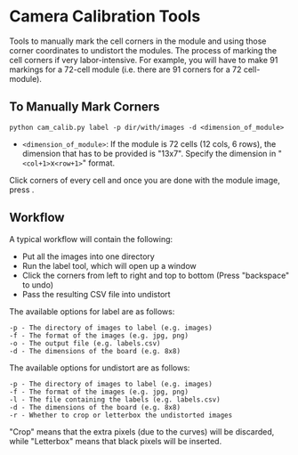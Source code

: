 # Camera Calibration Tools

Tools to manually mark the cell corners in the module and using those corner coordinates to undistort the modules.
The process of marking the cell corners if very labor-intensive. For example, you will have to make 91 markings for a 
72-cell module (i.e. there are 91 corners for a 72 cell-module).


## To Manually Mark Corners

`python cam_calib.py label -p dir/with/images -d <dimension_of_module>`

* `<dimension_of_module>`: If the module is 72 cells (12 cols, 6 rows), the dimension that has to be provided is "13x7".
Specify the dimension in "`<col+1>`x`<row+1>`" format.

Click corners of every cell and once you are done with the module image, press <Spacebar>.

## Workflow

A typical workflow will contain the following:

  * Put all the images into one directory 
  * Run the label tool, which will open up a window 
  * Click the corners from left to right and top to bottom (Press "backspace" to undo)
  * Pass the resulting CSV file into undistort

The available options for label are as follows:

    -p - The directory of images to label (e.g. images)
    -f - The format of the images (e.g. jpg, png)
    -o - The output file (e.g. labels.csv)
    -d - The dimensions of the board (e.g. 8x8)

The available options for undistort are as follows:

    -p - The directory of images to label (e.g. images)
    -f - The format of the images (e.g. jpg, png)
    -l - The file containing the labels (e.g. labels.csv)
    -d - The dimensions of the board (e.g. 8x8)
    -r - Whether to crop or letterbox the undistorted images

"Crop" means that the extra pixels (due to the curves) will be discarded, while "Letterbox" means that black pixels will be inserted.